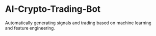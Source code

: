 # AI-Crypto-Trading-Bot
Automatically generating signals and trading based on machine learning and feature engineering.
